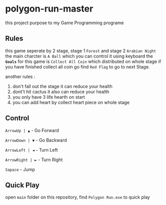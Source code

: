 # polygon-run-master
this project purpose to my Game Programming programe

## Rules
this game seperate by 2 stage, stage 1 `Forest` and stage 2 `Arabian Night`
the main charcter is `A Ball` which you can control it using keyboard
the **`Goals`** for this game is `Collect All Coin` which distributed on whole stage
if you have finished collect all coin go find `Red Flag` to go to next Stage.

another rules :
1. don't fall out the stage it can reduce your health
2. dont't hit cactus it also can reduce your health
3. you only have 3 life hearth on start
4. you can add heart by collect heart piece on whole stage

## Control
`ArrowUp | ▲` - Go Forward

`ArrowDown | ▼` - Go Backward

`ArrowLeft | ◄` - Turn Left

`ArrowRight | ►` - Turn Right

`Sapace` - Jump

## Quick Play
open `main` folder on this repository, find `Polygon Run.exe` to quick play

